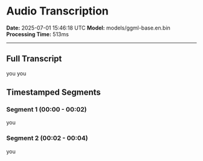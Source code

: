 # Audio Transcription

**Date:** 2025-07-01 15:46:18 UTC
**Model:** models/ggml-base.en.bin
**Processing Time:** 513ms

---

## Full Transcript

you  you

## Timestamped Segments

### Segment 1 (00:00 - 00:02)

 you

### Segment 2 (00:02 - 00:04)

 you

